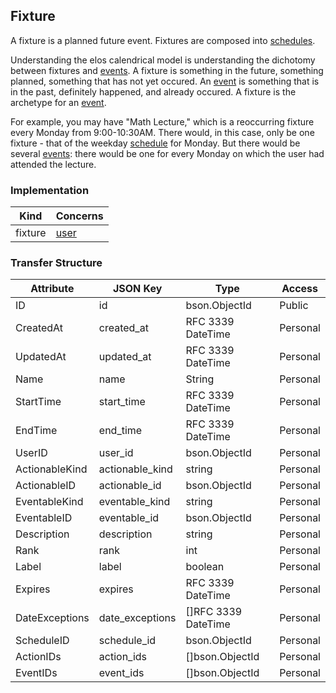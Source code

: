 Fixture
-------

A fixture is a planned future event. Fixtures are composed into [schedules](schedule.md).

Understanding the elos calendrical model is understanding the dichotomy between fixtures and [events](event.md). A fixture is something in the future, something planned, something that has not yet occured. An [event](event.md) is something that is in the past, definitely happened, and already occured. A fixture is the archetype for an [event](event.md).

For example, you may have "Math Lecture," which is a reoccurring fixture every Monday from 9:00-10:30AM. There would, in this case, only be one fixture - that of the weekday [schedule](schedule.md) for Monday. But there would be several [events](event.md): there would be one for every Monday on which the user had attended the lecture.

### Implementation
| Kind    | Concerns        |
| ------- | --------------- |
| fixture | [user](user.md) |

### Transfer Structure
| Attribute      | JSON Key      | Type                  | Access    |
| -------------- | ------------- | --------------------- | --------- |
| ID             | id              | bson.ObjectId       | Public    |
| CreatedAt      | created_at      | RFC 3339 DateTime   | Personal  |
| UpdatedAt      | updated_at      | RFC 3339 DateTime   | Personal  |
| Name           | name            | String              | Personal  |
| StartTime      | start_time      | RFC 3339 DateTime   | Personal  |
| EndTime        | end_time        | RFC 3339 DateTime   | Personal  |
| UserID         | user_id         | bson.ObjectId       | Personal  |
| ActionableKind | actionable_kind | string              | Personal  |
| ActionableID   | actionable_id   | bson.ObjectId       | Personal  |
| EventableKind  | eventable_kind  | string              | Personal  |
| EventableID    | eventable_id    | bson.ObjectId       | Personal  |
| Description    | description     | string              | Personal  |
| Rank           | rank            | int                 | Personal  |
| Label          | label           | boolean             | Personal  |
| Expires        | expires         | RFC 3339 DateTime   | Personal  |
| DateExceptions | date_exceptions | []RFC 3339 DateTime | Personal  |
| ScheduleID     | schedule_id     | bson.ObjectId       | Personal  |
| ActionIDs      | action_ids      | []bson.ObjectId     | Personal  |
| EventIDs       | event_ids       | []bson.ObjectId     | Personal  |

